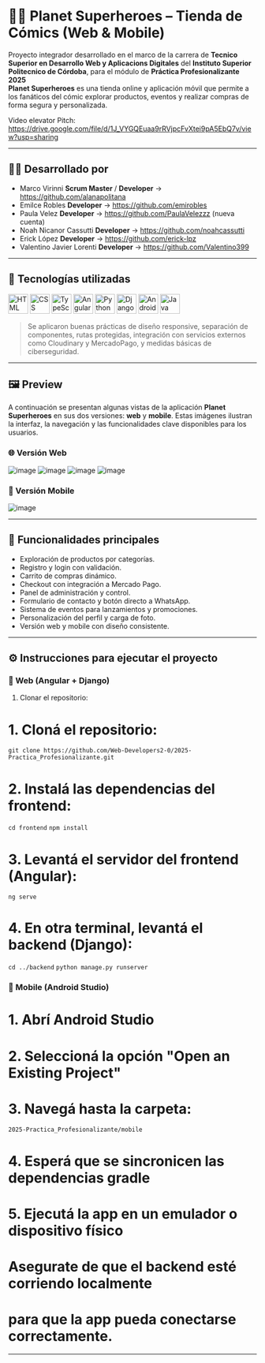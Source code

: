 # 🦸‍♀️ Planet Superheroes – Tienda de Cómics (Web & Mobile)

Proyecto integrador desarrollado en el marco de la carrera de **Tecnico Superior en Desarrollo Web y Aplicacions Digitales** del **Instituto Superior Politecnico de Córdoba**, para el módulo de **Práctica Profesionalizante 2025**  
**Planet Superheroes** es una tienda online y aplicación móvil que permite a los fanáticos del cómic explorar productos, eventos y realizar compras de forma segura y personalizada.

Video elevator Pitch: https://drive.google.com/file/d/1J_VYGQEuaa9rRVjpcFvXtei9pA5EbQ7v/view?usp=sharing

---

## 👩‍💻 Desarrollado por

* Marco Virinni **Scrum Master** / **Developer** -> https://github.com/alanapolitana
* Emilce Robles **Developer** -> https://github.com/emirobles
* Paula Velez **Developer** -> https://github.com/PaulaVelezzz (nueva cuenta)
* Noah Nicanor Cassutti **Developer** -> https://github.com/noahcassutti
* Erick López **Developer** -> https://github.com/erick-lpz
* Valentino Javier Lorenti **Developer** -> https://github.com/Valentino399

---

## 🚀 Tecnologías utilizadas

<p align="left">
  <img src="https://cdn.jsdelivr.net/gh/devicons/devicon/icons/html5/html5-original.svg" alt="HTML" width="40" height="40"/>
  <img src="https://cdn.jsdelivr.net/gh/devicons/devicon/icons/css3/css3-original.svg" alt="CSS" width="40" height="40"/>
  <img src="https://cdn.jsdelivr.net/gh/devicons/devicon/icons/typescript/typescript-original.svg" alt="TypeScript" width="40" height="40"/>
  <img src="https://cdn.jsdelivr.net/gh/devicons/devicon/icons/angularjs/angularjs-original.svg" alt="Angular" width="40" height="40"/>
  <img src="https://cdn.jsdelivr.net/gh/devicons/devicon/icons/python/python-original.svg" alt="Python" width="40" height="40"/>
  <img src="https://cdn.jsdelivr.net/gh/devicons/devicon/icons/django/django-plain.svg" alt="Django" width="40" height="40"/>
  <img src="https://cdn.jsdelivr.net/gh/devicons/devicon/icons/android/android-original.svg" alt="Android" width="40" height="40"/>
  <img src="https://cdn.jsdelivr.net/gh/devicons/devicon/icons/java/java-original.svg" alt="Java" width="40" height="40"/>
</p>

> Se aplicaron buenas prácticas de diseño responsive, separación de componentes, rutas protegidas, integración con servicios externos como Cloudinary y MercadoPago, y medidas básicas de ciberseguridad.

---
## 🖼️ Preview

A continuación se presentan algunas vistas de la aplicación **Planet Superheroes** en sus dos versiones: **web** y **mobile**. Estas imágenes ilustran la interfaz, la navegación y las funcionalidades clave disponibles para los usuarios.

### 🌐 Versión Web
![image](https://github.com/user-attachments/assets/c139aa32-0594-4214-bd00-c78b91d8c10e)
![image](https://github.com/user-attachments/assets/b86dda7b-7556-4131-93b4-5b05bda0c592)
![image](https://github.com/user-attachments/assets/158d0ffc-b2f2-42c2-8c32-b68957481153)
![image](https://github.com/user-attachments/assets/088649f2-7a60-4293-b81c-20894b74860f)



### 📱 Versión Mobile

![image](https://github.com/user-attachments/assets/f7a68ee9-b60d-473c-a2f2-3cc1415702af)


---

## 📱 Funcionalidades principales

- Exploración de productos por categorías.
- Registro y login con validación.
- Carrito de compras dinámico.
- Checkout con integración a Mercado Pago.
- Panel de administración y control.
- Formulario de contacto y botón directo a WhatsApp.
- Sistema de eventos para lanzamientos y promociones.
- Personalización del perfil y carga de foto.
- Versión web y mobile con diseño consistente.

---

## ⚙️ Instrucciones para ejecutar el proyecto

### 🔹 Web (Angular + Django)

1. Clonar el repositorio:

# 1. Cloná el repositorio:
`git clone https://github.com/Web-Developers2-0/2025-Practica_Profesionalizante.git`

# 2. Instalá las dependencias del frontend:
`cd frontend`
`npm install`

# 3. Levantá el servidor del frontend (Angular):
`ng serve`

# 4. En otra terminal, levantá el backend (Django):
`cd ../backend`
`python manage.py runserver`


### 🔸 Mobile (Android Studio)

# 1. Abrí Android Studio
# 2. Seleccioná la opción "Open an Existing Project"
# 3. Navegá hasta la carpeta:
`2025-Practica_Profesionalizante/mobile`
# 4. Esperá que se sincronicen las dependencias gradle
# 5. Ejecutá la app en un emulador o dispositivo físico
# Asegurate de que el backend esté corriendo localmente
# para que la app pueda conectarse correctamente.

---

